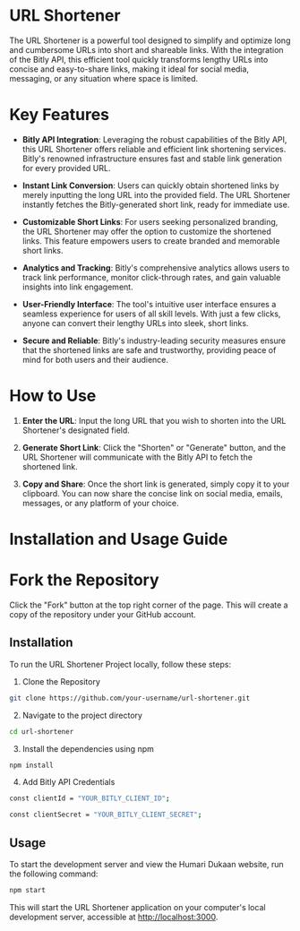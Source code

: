 # URL Shortener

The URL Shortener is a powerful tool designed to simplify and optimize long and cumbersome URLs into short and shareable links. With the integration of the Bitly API, this efficient tool quickly transforms lengthy URLs into concise and easy-to-share links, making it ideal for social media, messaging, or any situation where space is limited.

# Key Features

* **Bitly API Integration**: Leveraging the robust capabilities of the Bitly API, this URL Shortener offers reliable and efficient link shortening services. Bitly's renowned infrastructure ensures fast and stable link generation for every provided URL.

* **Instant Link Conversion**: Users can quickly obtain shortened links by merely inputting the long URL into the provided field. The URL Shortener instantly fetches the Bitly-generated short link, ready for immediate use.

* **Customizable Short Links**: For users seeking personalized branding, the URL Shortener may offer the option to customize the shortened links. This feature empowers users to create branded and memorable short links.

* **Analytics and Tracking**: Bitly's comprehensive analytics allows users to track link performance, monitor click-through rates, and gain valuable insights into link engagement.

* **User-Friendly Interface**: The tool's intuitive user interface ensures a seamless experience for users of all skill levels. With just a few clicks, anyone can convert their lengthy URLs into sleek, short links.

* **Secure and Reliable**: Bitly's industry-leading security measures ensure that the shortened links are safe and trustworthy, providing peace of mind for both users and their audience.

# How to Use

1. **Enter the URL**: Input the long URL that you wish to shorten into the URL Shortener's designated field.

2. **Generate Short Link**: Click the "Shorten" or "Generate" button, and the URL Shortener will communicate with the Bitly API to fetch the shortened link.

3. **Copy and Share**: Once the short link is generated, simply copy it to your clipboard. You can now share the concise link on social media, emails, messages, or any platform of your choice.

# Installation and Usage Guide

# Fork the Repository

Click the "Fork" button at the top right corner of the page. This will create a copy of the repository under your GitHub account.

## Installation

To run the URL Shortener Project locally, follow these steps:

1. Clone the Repository

```bash
git clone https://github.com/your-username/url-shortener.git
```

2. Navigate to the project directory

```bash
cd url-shortener
```

3. Install the dependencies using npm

```bash
npm install
```

4. Add Bitly API Credentials
 ```bash
const clientId = "YOUR_BITLY_CLIENT_ID";

```

 ```bash
const clientSecret = "YOUR_BITLY_CLIENT_SECRET";

```

## Usage

To start the development server and view the Humari Dukaan website, run the following command:

```bash
npm start
```

This will start the URL Shortener application on your computer's local development server, accessible at [http://localhost:3000](http://localhost:3000).


